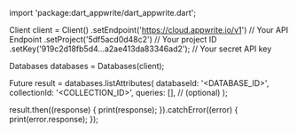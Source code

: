 import 'package:dart_appwrite/dart_appwrite.dart';

Client client = Client()
  .setEndpoint('https://cloud.appwrite.io/v1') // Your API Endpoint
  .setProject('5df5acd0d48c2') // Your project ID
  .setKey('919c2d18fb5d4...a2ae413da83346ad2'); // Your secret API key

Databases databases = Databases(client);

Future result = databases.listAttributes(
  databaseId: '<DATABASE_ID>',
  collectionId: '<COLLECTION_ID>',
  queries: [], // (optional)
);

result.then((response) {
  print(response);
}).catchError((error) {
  print(error.response);
});
